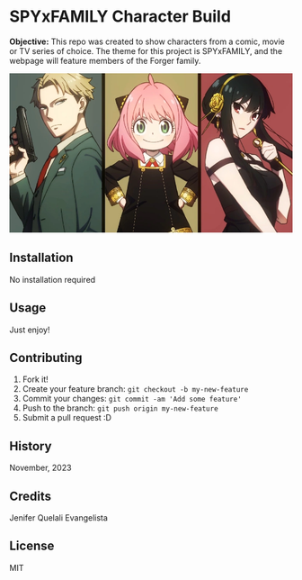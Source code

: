 # SPYxFAMILY Character Build

**Objective:** This repo was created to show characters from a comic, movie or TV series of choice. The theme for this project is SPYxFAMILY, and the webpage will feature members of the Forger family. 

![Illustration](images/SpyxFamily.webp)

## Installation
No installation required

## Usage
Just enjoy!

## Contributing
1. Fork it!
2. Create your feature branch: `git checkout -b my-new-feature`
3. Commit your changes: `git commit -am 'Add some feature'`
4. Push to the branch: `git push origin my-new-feature`
5. Submit a pull request :D

## History
November, 2023

## Credits
Jenifer Quelali Evangelista

## License
MIT